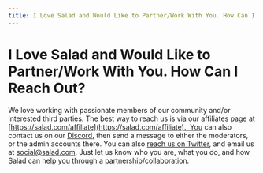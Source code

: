 ```yaml
---
title: I Love Salad and Would Like to Partner/Work With You. How Can I Reach Out?
---
```


# I Love Salad and Would Like to Partner/Work With You. How Can I Reach Out?

We love working with passionate members of our community and/or interested third parties. The best way to reach us is
via our affiliates page at [https://salad.com/affiliate](https://salad.com/affiliate).  You can also contact us on
our [Discord](https://discord.gg/salad), then send a message to either the moderators, or the admin accounts there. You
can also [reach us on Twitter](https://twitter.com/salad_chefs?lang=en), and email us at
[social@salad.com](mailto:social@salad.io). Just let us know who you are, what you do, and how Salad can help you
through a partnership/collaboration.
